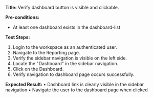 **Title:** Verify dashboard button is visible and clickable.

**Pre-conditions:**
* At least one dashboard exists in the dashboard-list

**Test Steps:**
1. Login to the workspace as an authenticated user.
2. Navigate to the Reporting page.
3. Verify the sidebar navigation is visible on the left side.
4. Locate the "Dashboard" in the sidebar navigation.
6. Click on the Dashboard.
7. Verify navigation to dashboard page occurs successfully.

**Expected Result:**
• Dashboard link is clearly visible in the sidebar navigation
• Navigate the user to the dashboard page when clicked
